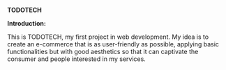 **TODOTECH**

**Introduction:**

This is TODOTECH, my first project in web development. My idea is to create an e-commerce that is as user-friendly as possible, applying basic functionalities but with good aesthetics so that it can captivate the consumer and people interested in my services.
